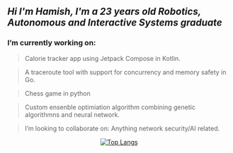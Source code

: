 *Hi I'm Hamish, I'm a 23 years old Robotics, Autonomous and Interactive Systems graduate*
--------------------------------------------------------------------------------------------
### I’m currently working on: 
>Calorie tracker app using Jetpack Compose in Kotlin.

>A traceroute tool with support for concurrency and memory safety in Go. 

>Chess game in python

>Custom ensenble optimiation algorithm combining genetic algorithmns and neural network.


>I’m looking to collaborate on: Anything network security/AI related.

<div align="center">

[![Top Langs](https://github-readme-stats.vercel.app/api/top-langs/?username=hamishjhartley&show_icons=true&theme=dark&hide_title=true&layout=compact)](https://github.com/anuraghazra/github-readme-stats)

</div>

<!-- ![Anurag's GitHub stats](https://github-readme-stats.vercel.app/api?username=hamishjhartley&count_private=true&show_icons=true&theme=dark&include_all_commits=true&custom_title=My%20Stats) -->
